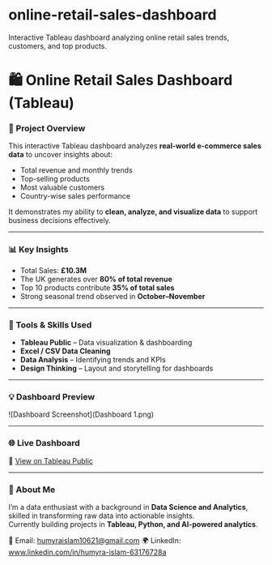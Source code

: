 # online-retail-sales-dashboard
Interactive Tableau dashboard analyzing online retail sales trends, customers, and top products.
# 🛍️ Online Retail Sales Dashboard (Tableau)

### 🎯 Project Overview
This interactive Tableau dashboard analyzes **real-world e-commerce sales data** to uncover insights about:
- Total revenue and monthly trends  
- Top-selling products  
- Most valuable customers  
- Country-wise sales performance  

It demonstrates my ability to **clean, analyze, and visualize data** to support business decisions effectively.

---

### 📊 Key Insights
- Total Sales: **£10.3M**
- The UK generates over **80% of total revenue**
- Top 10 products contribute **35% of total sales**
- Strong seasonal trend observed in **October–November**

---

### 🧠 Tools & Skills Used
- **Tableau Public** – Data visualization & dashboarding  
- **Excel / CSV Data Cleaning**  
- **Data Analysis** – Identifying trends and KPIs  
- **Design Thinking** – Layout and storytelling for dashboards  

---

### 💡 Dashboard Preview
![Dashboard Screenshot](Dashboard 1.png)

---

### 🌐 Live Dashboard
🔗 [View on Tableau Public](https://tinyurl.com/retail-dashboard-2025)

---

### 🚀 About Me
I’m a data enthusiast with a background in **Data Science and Analytics**, skilled in transforming raw data into actionable insights.  
Currently building projects in **Tableau, Python, and AI-powered analytics**.

📧 Email: humyraislam10621@gmail.com 
🌍 LinkedIn: www.linkedin.com/in/humyra-islam-63176728a
